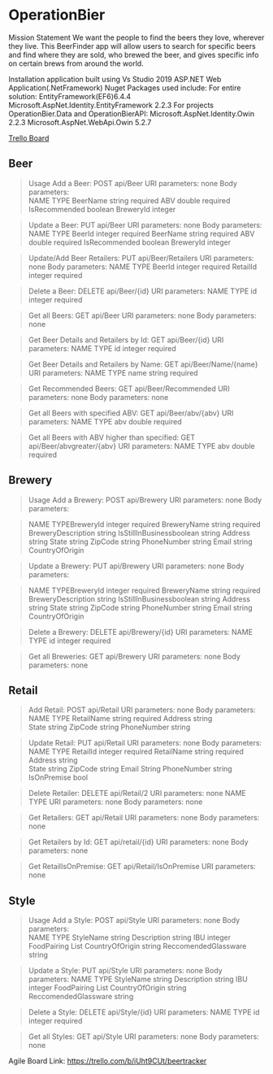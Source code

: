 # OperationBier

Mission Statement
  We want the people to find the beers they love, wherever they live.  This 
BeerFinder app will allow users to search for specific beers and find where 
they are sold, who brewed the beer, and gives specific info on certain brews 
from around the world.

Installation
  application built using Vs Studio 2019
  ASP.NET Web Application(.NetFramework)
  Nuget Packages used include:
    For entire solution:
      EntityFramework(EF6)6.4.4
      Microsoft.AspNet.Identity.EntityFramework 2.2.3
    For projects OperationBier.Data and OperationBierAPI:
      Microsoft.AspNet.Identity.Owin 2.2.3
      Microsoft.AspNet.WebApi.Owin 5.2.7
      <p>[Trello Board](https://trello.com/b/iUht9CUt/beertracker)</p>
      
 ## Beer
   
> Usage
  Add a Beer:
    POST api/Beer
      URI parameters: none
      Body parameters:  
      NAME            TYPE
      BeerName        string    required
      ABV             double    required
      IsRecommended   boolean
      BreweryId       integer

 > Update a Beer:
    PUT api/Beer
      URI parameters: none
      Body parameters:
      NAME            TYPE
      BeerId          integer   required
      BeerName        string    required
      ABV             double    required
      IsRecommended   boolean 
      BreweryId       integer
      
 > Update/Add Beer Retailers: 
    PUT api/Beer/Retailers
      URI parameters: none
      Body parameters:
      NAME            TYPE
      BeerId          integer   required
      RetailId        integer   required
      
  >Delete a Beer:
    DELETE api/Beer/{id}
      URI parameters: 
      NAME            TYPE
      id              integer   required
  
 > Get all Beers:
    GET api/Beer
      URI parameters: none
      Body parameters: none
  
  > Get Beer Details and Retailers by Id:
    GET api/Beer/{id}
      URI parameters: 
      NAME            TYPE
      id              integer   required
      
  > Get Beer Details and Retailers by Name:
    GET api/Beer/Name/{name}
      URI parameters:
      NAME            TYPE
      name            string    required
      
  > Get Recommended Beers:
    GET api/Beer/Recommended
      URI parameters: none
      Body parameters: none
      
 > Get all Beers with specified ABV:
    GET api/Beer/abv/{abv}
      URI parameters:
      NAME            TYPE
      abv             double    required
      
 >  Get all Beers with ABV higher than specified:
    GET api/Beer/abvgreater/{abv}
      URI parameters:
      NAME            TYPE
      abv             double    required 
    
## Brewery
> Usage Add a Brewery: POST api/Brewery URI parameters: none Body parameters:  

> NAME TYPEBreweryId integer required BreweryName string required BreweryDescription string IsStillInBusinessboolean string Address string State string ZipCode string PhoneNumber string Email string CountryOfOrigin 

> Update a Brewery: PUT api/Brewery URI parameters: none Body parameters: 

> NAME TYPEBreweryId integer required BreweryName string required BreweryDescription string IsStillInBusinessboolean string Address string State string ZipCode string PhoneNumber string Email string CountryOfOrigin 

> Delete a Brewery: DELETE api/Brewery/{id} URI parameters: NAME TYPE id integer required 

> Get all Breweries: GET api/Brewery URI parameters: none Body parameters: none 


      
## Retail

 > Add Retail:
    POST api/Retail
      URI parameters: none
      Body parameters:  
      NAME            TYPE
      RetailName        string    required
      Address           string    
      State             string
      ZipCode           string
      PhoneNumber       string

 > Update Retail:
    PUT api/Retail
      URI parameters: none
      Body parameters:
      NAME            TYPE
      RetailId          integer   required
      RetailName        string    required
      Address           string    
      State             string
      ZipCode           string
      Email             String
      PhoneNumber       string
      IsOnPremise       bool
      
  >Delete Retailer:
    DELETE api/Retail/2
      URI parameters: none
      NAME            TYPE
      URI parameters: none
      Body parameters: none
  
 > Get Retailers:
    GET api/Retail
      URI parameters: none
      Body parameters: none
  
  > Get Retailers by Id:
    GET api/retail/{id}
      URI parameters: none
      Body parameters: none
      
  > Get RetailIsOnPremise:
    GET api/Retail/IsOnPremise
      URI parameters: none


## Style

> Usage
  Add a Style:
    POST api/Style
      URI parameters: none
      Body parameters:  
      NAME                  TYPE
      StyleName             string
      Description           string
      IBU                   integer
      FoodPairing           List<string>
      CountryOfOrigin       string
      ReccomendedGlassware  string

 > Update a Style:
    PUT api/Style
      URI parameters: none
      Body parameters:
      NAME                  TYPE
      StyleName             string
      Description           string
      IBU                   integer
      FoodPairing           List<string>
      CountryOfOrigin       string
      ReccomendedGlassware  string
            
  >Delete a Style:
    DELETE api/Style/{id}
      URI parameters: 
      NAME            TYPE
      id              integer   required
  
 > Get all Styles:
    GET api/Style
      URI parameters: none
      Body parameters: none
      

Agile Board Link:   https://trello.com/b/iUht9CUt/beertracker
